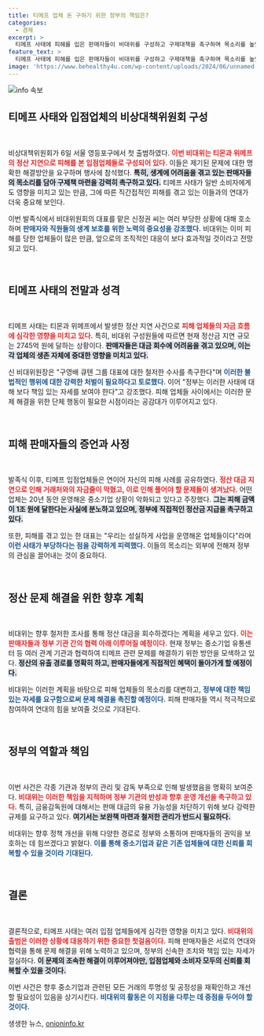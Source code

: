 ```yaml
---
title: 티메프 업체 돈 구하기 위한 정부의 책임은?
categories:
  - 경제
excerpt: >
  티메프 사태에 피해를 입은 판매자들이 비대위를 구성하고 구제대책을 촉구하며 목소리를 높였다. 생계에 직격탄을 맞은 이들은 정산 지연으로 인한 피해액이 수조에 달한다고 호소, 철저한 수사와 정부의 책임을 요구하고 있다.
feature_text: >
  티메프 사태에 피해를 입은 판매자들이 비대위를 구성하고 구제대책을 촉구하며 목소리를 높였다. 생계에 직격탄을 맞은 이들은 정산 지연으로 인한 피해액이 수조에 달한다고 호소, 철저한 수사와 정부의 책임을 요구하고 있다.
image: 'https://www.behealthy4u.com/wp-content/uploads/2024/06/unnamed-file.png'
---
```


<p><img src="https://www.behealthy4u.com/wp-content/uploads/2024/06/unnamed-file.png" alt="info 속보" /></p>

<h2 data-ke-size="size26">티메프 사태와 입점업체의 비상대책위원회 구성</h2>

<p data-ke-size="size16">&nbsp;</p>

<p>비상대책위원회가 6일 서울 영등포구에서 첫 출범하였다. <b><span style="color: #ee2323;">이번 비대위는 티몬과 위메프의 정산 지연으로 피해를 본 입점업체들로 구성되어 있다.</span></b> 이들은 제기된 문제에 대한 명확한 해결방안을 요구하며 행사에 참석했다. <b><span style="background-color: #21538527;">특히, 생계에 어려움을 겪고 있는 판매자들의 목소리를 담아 구제책 마련을 강력히 촉구하고 있다.</span></b> 티메프 사태가 일반 소비자에게도 영향을 미치고 있는 만큼, 그에 따른 직간접적인 피해를 겪고 있는 이들과의 연대가 더욱 중요해 보인다. </p>

<p>이번 발족식에서 비대위원회의 대표를 맡은 신정권 씨는 여러 부당한 상황에 대해 호소하며 <b><span style="color: #1a5490;">판매자와 직원들의 생계 보호를 위한 노력의 중요성을 강조했다.</span></b> 비대위는 이미 피해를 당한 업체들이 많은 만큼, 앞으로의 조직적인 대응이 보다 효과적일 것이라고 전망되고 있다.</p>

<p data-ke-size="size16">&nbsp;</p>

<h2 data-ke-size="size26">티메프 사태의 전말과 성격</h2>

<p data-ke-size="size16">&nbsp;</p>

<p>티메프 사태는 티몬과 위메프에서 발생한 정산 지연 사건으로 <b><span style="color: #ee2323;">피해 업체들의 자금 흐름에 심각한 영향을 미치고 있다.</span></b> 특히, 비대위 구성원들에 따르면 현재 정산금 지연 규모는 2745억 원에 달하는 상황이다. <b><span style="background-color: #21538527;">판매자들은 대금 회수에 어려움을 겪고 있으며, 이는 각 업체의 생존 자체에 중대한 영향을 미치고 있다.</span></b> </p>

<p>신 비대위원장은 "구영배 큐텐 그룹 대표에 대한 철저한 수사를 촉구한다"며 <b><span style="color: #1a5490;">이러한 불법적인 행위에 대한 강력한 처벌이 필요하다고 토로했다.</span></b> 이어 "정부는 이러한 사태에 대해 보다 책임 있는 자세를 보여야 한다"고 강조했다. 피해 업체들 사이에서는 이러한 문제 해결을 위한 단체 행동이 필요한 시점이라는 공감대가 이루어지고 있다.</p>

<p data-ke-size="size16">&nbsp;</p>

<h2 data-ke-size="size26">피해 판매자들의 증언과 사정</h2>

<p data-ke-size="size16">&nbsp;</p>

<p>발족식 이후, 티메프 입점업체들은 연이어 자신의 피해 사례를 공유하였다. <b><span style="color: #ee2323;">정산 대금 지연으로 인해 거래처와의 자금줄이 막혔고, 이로 인해 풀어야 할 문제들이 생겨났다.</span></b> 어떤 업체는 20년 동안 운영해온 중소기업 상황이 악화되고 있다고 주장했다. <b><span style="background-color: #21538527;">그는 피해 금액이 1조 원에 달한다는 사실에 분노하고 있으며, 정부에 직접적인 정산금 지급을 촉구하고 있다.</span></b></p>

<p>또한, 피해를 겪고 있는 한 대표는 "우리는 성실하게 사업을 운영해온 업체들이다"라며 <b><span style="color: #1a5490;">이런 사태가 부당하다는 점을 강력하게 피력했다.</span></b> 이들의 목소리는 외부에 전해져 정부의 관심을 끌어내는 것이 중요하다.</p>

<p data-ke-size="size16">&nbsp;</p>

<h2 data-ke-size="size26">정산 문제 해결을 위한 향후 계획</h2>

<p data-ke-size="size16">&nbsp;</p>

<p>비대위는 향후 철저한 조사를 통해 정산 대금을 회수하겠다는 계획을 세우고 있다. <b><span style="color: #ee2323;">이는 판매자들과 정부 기관 간의 협력 아래 이루어질 예정이다.</span></b> 현재 정부는 중소기업 유통센터 등 여러 관계 기관과 협력하여 티메프 관련 문제를 해결하기 위한 방안을 모색하고 있다. <b><span style="background-color: #21538527;">정산의 유출 경로를 명확히 하고, 판매자들에게 직접적인 혜택이 돌아가게 할 예정이다.</span></b> </p>

<p>비대위는 이러한 계획을 바탕으로 피해 업체들의 목소리를 대변하고, <b><span style="color: #1a5490;">정부에 대한 책임 있는 자세를 요구함으로써 문제 해결을 촉진할 예정이다.</span></b> 피해 판매자들 역시 적극적으로 참여하여 연대의 힘을 보여줄 것으로 기대된다.</p>

<p data-ke-size="size16">&nbsp;</p>

<h2 data-ke-size="size26">정부의 역할과 책임</h2>

<p data-ke-size="size16">&nbsp;</p>

<p>이번 사건은 각종 기관과 정부의 관리 및 감독 부족으로 인해 발생했음을 명확히 보여준다. <b><span style="color: #ee2323;">비대위는 이러한 책임을 지적하며 정부 기관의 반성과 향후 운영 개선을 촉구하고 있다.</span></b> 특히, 금융감독원에 대해서는 판매 대금의 유용 가능성을 차단하기 위해 보다 강력한 규제를 요구하고 있다. <b><span style="background-color: #21538527;">여기서는 보완책 마련과 철저한 관리가 반드시 필요하다.</span></b> </p>

<p>비대위는 향후 정책 개선을 위해 다양한 경로로 정부와 소통하며 판매자들의 권익을 보호하는 데 힘쓰겠다고 밝혔다. <b><span style="color: #1a5490;">이를 통해 중소기업과 같은 기존 업체들에 대한 신뢰를 회복할 수 있을 것이라 기대된다.</span></b></p>

<p data-ke-size="size16">&nbsp;</p>

<h2 data-ke-size="size26">결론</h2>

<p data-ke-size="size16">&nbsp;</p>

<p>결론적으로, 티메프 사태는 여러 입점 업체들에게 심각한 영향을 미치고 있다. <b><span style="color: #ee2323;">비대위의 출범은 이러한 상황에 대응하기 위한 중요한 첫걸음이다.</span></b> 피해 판매자들은 서로의 연대와 협력을 통해 문제 해결을 위해 노력하고 있으며, 정부의 신속한 조치와 책임 있는 자세가 절실하다. <b><span style="background-color: #21538527;">이 문제의 조속한 해결이 이루어져야만, 입점업체와 소비자 모두의 신뢰를 회복할 수 있을 것이다.</span></b> </p>

<p>이번 사건은 향후 중소기업과 관련된 모든 거래의 투명성 및 공정성을 재확인하고 개선할 필요성이 있음을 상기시킨다. <b><span style="color: #1a5490;">비대위의 활동은 이 지점을 다루는 데 중점을 두어야 할 것이다.</span></b></p>
생생한 뉴스, <a href="https://onioninfo.kr" rel="dofollow">onioninfo.kr</a>


